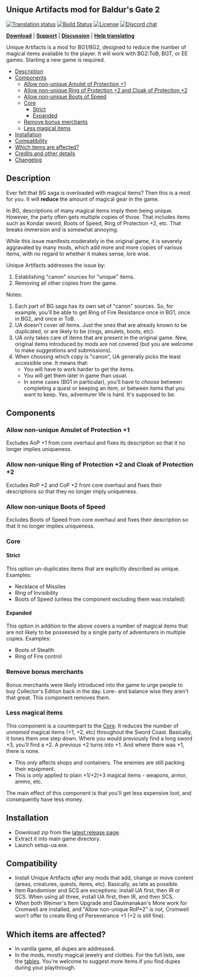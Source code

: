 ## Unique Artifacts mod for Baldur's Gate 2

[![Translation status](https://tra.bgforge.net/widgets/infinity-engine/-/unique-artifacts/svg-badge.svg)](https://tra.bgforge.net/projects/infinity-engine/unique-artifacts/)
[![Build Status](https://golem.bgforge.net/mods/unique-artifacts/status.svg)](https://golem.bgforge.net/mods/unique-artifacts)
[![License](https://img.shields.io/badge/license-CC%20BY--NC--SA%204.0-blue.svg)](https://creativecommons.org/licenses/by-nc-sa/4.0/)
[![Discord chat](https://img.shields.io/discord/420268540700917760?logo=discord)](https://discord.gg/4Yqfggm)

[__Download__](https://github.com/BGforgeNet/bg2-uniqueartifacts/releases/latest)
| [__Support__](https://github.com/BGforgeNet/bg2-uniqueartifacts/issues)
| [__Discussion__](https://forums.bgforge.net/viewforum.php?f=30)
| [__Help translating__](https://tra.bgforge.net/projects/infinity-engine/unique-artifacts/)

Unique Artifacts is a mod for BG1/BG2, designed to reduce the number of magical items available to the player. It will work with BG2:ToB, BGT, or EE games. Starting a new game is required.

- [Description](#description)
- [Components](#components)
  - [Allow non-unique Amulet of Protection +1](#allow-non-unique-amulet-of-protection-1)
  - [Allow non-unique Ring of Protection +2 and Cloak of Protection +2](#allow-non-unique-ring-of-protection-2-and-cloak-of-protection-2)
  - [Allow non-unique Boots of Speed](#allow-non-unique-boots-of-speed)
  - [Core](#core)
    - [Strict](#strict)
    - [Expanded](#expanded)
  - [Remove bonus merchants](#remove-bonus-merchants)
  - [Less magical items](#less-magical-items)
- [Installation](#installation)
- [Compatibility](#compatibility)
- [Which items are affected?](#which-items-are-affected)
- [Credits and other details](docs/credits.md)
- [Changelog](docs/changelog.md)

## Description

Ever felt that BG saga is overloaded with magical items? Then this is a mod for you. It will **reduce** the amount of magical gear in the game.

In BG, descriptions of many magical items imply them being unique. However, the party often gets multiple copies of those. That includes items such as Kondar sword, Boots of Speed, Ring of Protection +2, etc. That breaks immersion and is somewhat annoying.

While this issue manifests moderately in the original game, it is severely aggravated by many mods, which add more and more copies of various items, with no regard to whether it makes sense, lore wise.

Unique Artifacts addresses the issue by:
1. Establishing "canon" sources for "unique" items.
1. Removing all other copies from the game.

Notes:
1. Each part of BG saga has its own set of "canon" sources. So, for example, you'll be able to get Ring of Fire Resistance once in BG1, once in BG2, and once in ToB.
1. UA doesn't cover _all_ items. Just the ones that are already known to be duplicated, or are likely to be (rings, amulets, boots, etc).
1. UA only takes care of items that are present in the original game. New, original items introduced by mods are not covered (but you are welcome to make suggestions and submissions).
1. When choosing which copy is "canon", UA generally picks the least accessible one. It means that:
    - You will have to work harder to get the items.
    - You will get them later in game than usual.
    - In some cases (BG1 in particular), you'll have to _choose_ between completing a quest or keeping an item, or between items that you want to keep.
    Yes, adventurer life is hard. It's supposed to be.

## Components

### Allow non-unique Amulet of Protection +1
Excludes AoP +1 from core overhaul and fixes its description so that it no longer implies uniqueness.

### Allow non-unique Ring of Protection +2 and Cloak of Protection +2
Excludes RoP +2 and CoP +2 from core overhaul and fixes their descriptions so that they no longer imply uniqueness.

### Allow non-unique Boots of Speed
Excludes Boots of Speed from core overhaul and fixes their description so that it no longer implies uniqueness.

### Core

#### Strict
This option un-duplicates items that are explicitly described as unique. Examples:
- Necklace of Missiles
- Ring of Invisibility
- Boots of Speed (unless the component excluding them was installed)

#### Expanded
This option in addition to the above covers a number of magical items that are not likely to be possessed by a single party of adventurers in multiple copies.
Examples:
- Boots of Stealth
- Ring of Fire control

### Remove bonus merchants
Bonus merchants were likely introduced into the game to urge people to buy Collector's Edition back in the day. Lore- and balance wise they aren't that great. This component removes them.

### Less magical items
This component is a counterpart to the [Core](#core). It reduces the number of _unnamed_ magical items (+1, +2, etc) throughout the Sword Coast. Basically, it tones them one step down. Where you would previously find a long sword +3, you'll find a +2. A previous +2 turns into +1. And where there was +1, there is none.
- This _only_ affects shops and containers. The enemies are still packing their equipment.
- This is _only_ applied to plain +1/+2/+3 magical items - weapons, armor, ammo, etc.

The main effect of this component is that you'll get less expensive loot, and consequently have less money.

## Installation
- Download zip from the [latest release page](https://github.com/BGforgeNet/bg2-uniqueartifacts/releases/latest).
- Extract it into main game directory.
- Launch setup-ua.exe.

## Compatibility
- Install Unique Artifacts _after_ any mods that add, change or move content (areas, creatures, quests, items, etc). Basically, as late as possible.
- Item Randomiser and SCS are exceptions: install UA first, then IR or SCS. When using all three, install UA first, then IR, and then SCS.
- When both Weimer's Item Upgrade and Daulmanakan's More work for Cromwell are installed, and "Allow non-unique RoP+2" is not, Cromwell won't offer to create Ring of Perseverance +1 (+2 is still fine).

## Which items are affected?
- In vanilla game, all dupes are addressed.
- In the mods, mostly magical jewelry and clothes. For the full lists, see the [tables](https://github.com/BGforgeNet/bg2-uniqueartifacts/tree/master/ua/items).
You're welcome to suggest more items if you find dupes during your playthrough.
